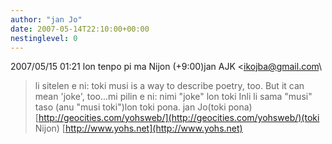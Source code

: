 ```yaml
---
author: "jan Jo"
date: 2007-05-14T22:10:00+00:00
nestinglevel: 0
---
```

2007/05/15 01:21 lon tenpo pi ma Nijon (+9:00)jan AJK <[ikojba@gmail.com](mailto://ikojba@gmail.com)\
> li sitelen e ni:
>toki musi is a way to describe poetry, too. But it can mean 'joke', too...mi pilin e ni: nimi "joke" lon toki Inli li sama "musi" taso (anu "musi toki")lon toki pona. jan Jo(toki pona) [http://geocities.com/yohsweb/](http://geocities.com/yohsweb/)(toki Nijon) [http://www.yohs.net](http://www.yohs.net)